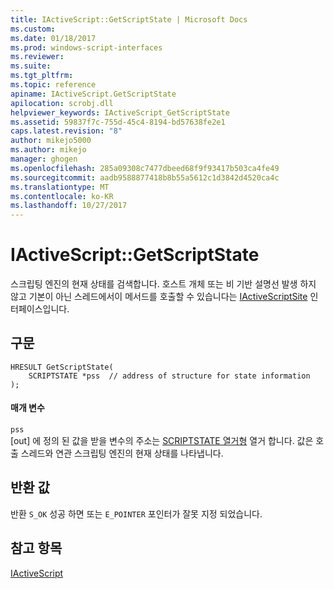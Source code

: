 ```yaml
---
title: IActiveScript::GetScriptState | Microsoft Docs
ms.custom: 
ms.date: 01/18/2017
ms.prod: windows-script-interfaces
ms.reviewer: 
ms.suite: 
ms.tgt_pltfrm: 
ms.topic: reference
apiname: IActiveScript.GetScriptState
apilocation: scrobj.dll
helpviewer_keywords: IActiveScript_GetScriptState
ms.assetid: 59837f7c-755d-45c4-8194-bd57638fe2e1
caps.latest.revision: "8"
author: mikejo5000
ms.author: mikejo
manager: ghogen
ms.openlocfilehash: 285a09308c7477dbeed68f9f93417b503ca4fe49
ms.sourcegitcommit: aadb9588877418b8b55a5612c1d3842d4520ca4c
ms.translationtype: MT
ms.contentlocale: ko-KR
ms.lasthandoff: 10/27/2017
---
```

# <a name="iactivescriptgetscriptstate"></a>IActiveScript::GetScriptState
스크립팅 엔진의 현재 상태를 검색합니다. 호스트 개체 또는 비 기반 설명선 발생 하지 않고 기본이 아닌 스레드에서이 메서드를 호출할 수 있습니다는 [IActiveScriptSite](../../winscript/reference/iactivescriptsite.md) 인터페이스입니다.  
  
## <a name="syntax"></a>구문  
  
```  
HRESULT GetScriptState(  
    SCRIPTSTATE *pss  // address of structure for state information  
);  
```  
  
#### <a name="parameters"></a>매개 변수  
 `pss`  
 [out] 에 정의 된 값을 받을 변수의 주소는 [SCRIPTSTATE 열거형](../../winscript/reference/scriptstate-enumeration.md) 열거 합니다. 값은 호출 스레드와 연관 스크립팅 엔진의 현재 상태를 나타냅니다.  
  
## <a name="return-value"></a>반환 값  
 반환 `S_OK` 성공 하면 또는 `E_POINTER` 포인터가 잘못 지정 되었습니다.  
  
## <a name="see-also"></a>참고 항목  
 [IActiveScript](../../winscript/reference/iactivescript.md)